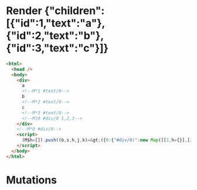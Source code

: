 # Render {"children":[{"id":1,"text":"a"},{"id":2,"text":"b"},{"id":3,"text":"c"}]}
```html
<html>
  <head />
  <body>
    <div>
      a
      <!--M*1 #text/0-->
      b
      <!--M*2 #text/0-->
      c
      <!--M*3 #text/0-->
      <!--M|0 #div/0 1,2,3-->
    </div>
    <!--M*0 #div/0-->
    <script>
      (M$h=[]).push((b,s,h,j,k)=&gt;({0:{"#div/0(":new Map([[1,h={}],[2,j={}],[3,k={}]])},1:h,2:j,3:k}),[])
    </script>
  </body>
</html>
```

# Mutations
```

```